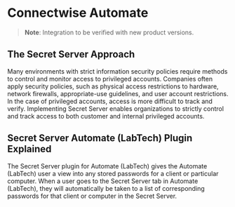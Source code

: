 [title]: # (Connectwise Automate)
[tags]: # (introduction)
[priority]: # (400)
# Connectwise Automate

>**Note**: Integration to be verified with new product versions.

## The Secret Server Approach

Many environments with strict information security policies require methods to control and monitor access to privileged accounts. Companies often apply security policies, such as physical access restrictions to hardware, network
firewalls, appropriate-use guidelines, and user account restrictions. In the case of privileged accounts, access is more difficult to track and verify. Implementing Secret Server enables organizations to strictly control and track
access to both customer and internal privileged accounts.

## Secret Server Automate (LabTech) Plugin Explained

The Secret Server plugin for Automate (LabTech) gives the Automate (LabTech) user a view into any stored passwords for a client or particular computer. When a user goes to the Secret Server tab in Automate (LabTech), they will automatically be taken to a list of corresponding passwords for that client or computer in the Secret Server.
